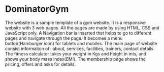 # DominatorGym
The website is a sample template of a gym website. It is a responsive website with 3 web pages. All the pages are made by using HTML, CSS and JavaScript only. 
A Navigation bar is inserted that helps to go to different pages and navigate through the page. It becomes a menu button(Hamburger icon) for tablets and mobiles.
The main page of website consist information of- about, services, facilities, trainers, contact details.
The fitness calculator takes your weight in Kgs and height in mts, and shows your body mass index(BMI).
The membership page shows the pricing, offers and asks for details.
